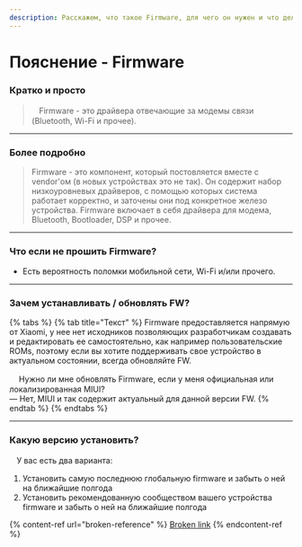 ```yaml
---
description: Расскажем, что такое Firmware, для чего он нужен и что делает.
---
```


# Пояснение - Firmware

### **Кратко и просто**

> ᅠFirmware - это драйвера отвечающие за модемы связи (Bluetooth, Wi-Fi и прочее).

***

### **Более подробно**

> Firmware - это компонент, который постовляется вместе с vendor'ом (в новых устройствах это не так). Он содержит набор низкоуровневых драйверов, с помощью которых система работает корректно, и заточены они под конкретное железо устройства. Firmware включает в себя драйвера для модема, Bluetooth, Bootloader, DSP и прочее.

***

### **Что если не прошить Firmware?**

* Есть вероятность поломки мобильной сети, Wi-Fi и/или прочего.

***

### **Зачем устанавливать / обновлять FW?**

{% tabs %}
{% tab title="Текст" %}
&#x20;   Firmware предоставляется напрямую от Xiaomi, у нее нет исходников позволяющих разработчикам создавать и редактировать ее самостоятельно, как например пользовательские ROMs, поэтому если вы хотите поддерживать свое устройство в актуальном состоянии, всегда обновляйте FW.

ᅠ    Нужно ли мне обновлять Firmware, если у меня официальная или локализированная MIUI?\
— Нет, MIUI и так содержит актуальный для данной версии FW.
{% endtab %}
{% endtabs %}

***

### Какую версию установить? <a href="#kak-vybrat-nuzhnuyu-fw-pri-proshivke-opredelennogo-kastoma" id="kak-vybrat-nuzhnuyu-fw-pri-proshivke-opredelennogo-kastoma"></a>

ᅠУ вас есть два варианта:

1. Установить самую последнюю глобальную firmware и забыть о ней на ближайшие полгода
2. Установить рекомендованную сообществом вашего устройства firmware и забыть о ней на ближайшие полгода

{% content-ref url="broken-reference" %}
[Broken link](broken-reference)
{% endcontent-ref %}
